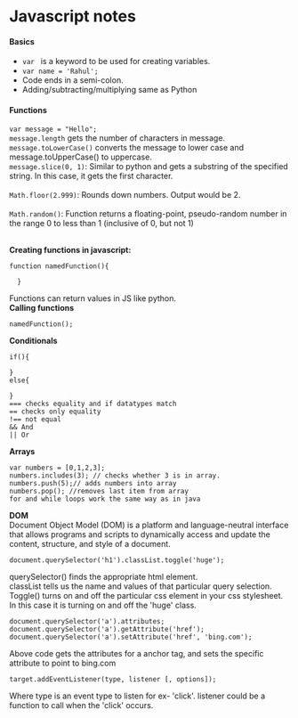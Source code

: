 # Javascript notes

#### Basics
* `var ` is a keyword to be used for creating variables. <br>
* `var name = 'Rahul';` <br>
* Code ends in a semi-colon.
* Adding/subtracting/multiplying same as Python

#### Functions
`var message = "Hello";` <br>
`message.length` gets the number of characters in message.
`message.toLowerCase()` converts the message to lower case and message.toUpperCase() to uppercase. <br>
`message.slice(0, 1)`: Similar to python and gets a substring of the specified string. In this case, it gets the first character. <br><br>
`Math.floor(2.999)`: Rounds down numbers. Output would be 2. <br><br>
`Math.random()`: Function returns a floating-point, pseudo-random number in the range 0 to less than 1 (inclusive of 0, but not 1) <br><br>

__Creating functions in javascript:__
```
function namedFunction(){

  }
  ```
  Functions can return values in JS like python.<br>
  __Calling functions__
  ```
  namedFunction();
  ```
  __Conditionals__
  ```
  if(){

  }
  else{

  }
  === checks equality and if datatypes match
  == checks only equality
  !== not equal
  && And
  || Or

  ```
  __Arrays__
  ```
  var numbers = [0,1,2,3];
  numbers.includes(3); // checks whether 3 is in array.
  numbers.push(5);// adds numbers into array
  numbers.pop(); //removes last item from array
  for and while loops work the same way as in java
  ```
__DOM__ <br>
  Document Object Model (DOM) is a platform and language-neutral interface that allows programs and scripts to dynamically access and update the content, structure, and style of a document.
```
document.querySelector('h1').classList.toggle('huge');
```
querySelector() finds the appropriate html element. <br>
classList tells us the name and values of that particular query selection. Toggle() turns on and off the particular css element in your css stylesheet. In this case it is turning on and off the 'huge' class.

```
document.querySelector('a').attributes;
document.querySelector('a').getAttribute('href');
document.querySelector('a').setAttribute('href', 'bing.com');
```
Above code gets the attributes for a anchor tag, and sets the specific attribute to point to bing.com

```
target.addEventListener(type, listener [, options]);
```
Where type is an event type to listen for ex- 'click'. listener could be a function to call when the 'click' occurs.
